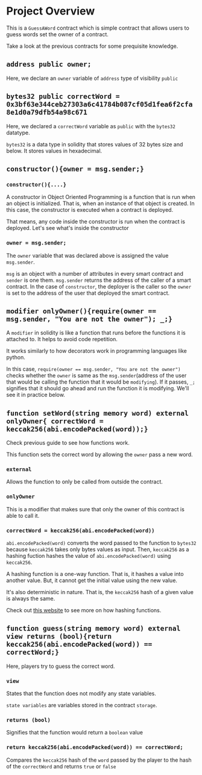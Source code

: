 # Project Overview

This is a `GuessAWord` contract which is simple contract that allows users to guess words set the owner of a contract.

Take a look at the previous contracts for some prequisite knowledge.

## `address public owner;`

Here, we declare an `owner` variable of `address` type of visibility `public`

## `bytes32 public correctWord = 0x3bf63e344ceb27303a6c41784b087cf05d1fea6f2cfa8e1d0a79dfb54a98c671`

Here, we declared a `correctWord` variable as `public` with the `bytes32` datatype.

`bytes32` is a data type in solidity that stores values of 32 bytes size and below. It stores values in hexadecimal.

## `constructor(){owner = msg.sender;}`

### `constructor(){....}`

A constructor in Object Oriented Programming is a function that is run when an object is initialized. That is, when an instance of that object is created.
In this case, the constructor is executed when a contract is deployed. 

That means, any code inside the constructor is run when the contract is deployed. Let's see what's inside the constructor

### `owner = msg.sender;`

The `owner` variable that was declared above is assigned the value `msg.sender`.

`msg` is an object with a number of attributes in every smart contract and `sender` is one them. `msg.sender` returns the address of the caller of a smart contract.
In the case of `constructor`, the deployer is the caller so the `owner` is set to the address of the user that deployed the smart contract.

## `modifier onlyOwner(){require(owner == msg.sender, "You are not the owner"); _;}`

A `modifier` in solidity is like a function that runs before the functions it is attached to. It helps to avoid code repetition.

It works similarly to how decorators work in programming languages like python.

In this case, `require(owner == msg.sender, "You are not the owner")` checks whether the `owner` is same as the `msg.sender`(address of the user that would be calling the function that it would be `modifying`). If it passes, `_;` signifies that it should go ahead and run the function it is modifying. We'll see it in practice below.

## `function setWord(string memory word) external onlyOwner{ correctWord = keccak256(abi.encodePacked(word));}`

Check previous guide to see how functions work.

This function sets the correct word by allowing the `owner` pass a new word.

### `external`

Allows the function to only be called from outside the contract.

### `onlyOwner`

This is a modifier that makes sure that only the owner of this contract is able to call it.

### `correctWord = keccak256(abi.encodePacked(word))`

`abi.encodePacked(word)` converts the word passed to the function to `bytes32` because `keccak256` takes only bytes values as input. Then, `keccak256` as a hashing fuction hashes the value of `abi.encodePacked(word)` using `keccak256`.

A hashing function is a one-way function. That is, it hashes a value into another value. But, it cannot get the initial value using the new value.

It's also deterministic in nature. That is, the `keccak256` hash of a given value is always the same.

Check out [this website](https://emn178.github.io/online-tools/keccak_256.html) to see more on how hashing functions.

## `function guess(string memory word) external view returns (bool){return keccak256(abi.encodePacked(word)) == correctWord;}`

Here, players try to guess the correct word.

### `view`

States that the function does not modify any state variables.

`state variables` are variables stored in the contract `storage`.

### `returns (bool)`

Signifies that the function would return a `boolean` value

### `return keccak256(abi.encodePacked(word)) == correctWord;`

Compares the `keccak256` hash of the `word` passed by the player to the hash of the `correctWord` and returns `true` or `false`